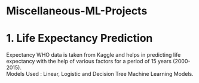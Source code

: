 # Miscellaneous-ML-Projects

# 1. Life Expectancy Prediction  

Expectancy WHO data is taken from Kaggle and helps in predicting life expectancy with the help of various factors for a period of 15 years (2000-2015).</br>
Models Used : Linear, Logistic and Decision Tree Machine Learning Models.



